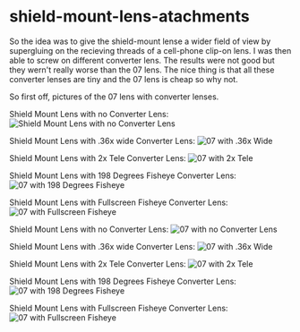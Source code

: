 # shield-mount-lens-atachments

So the idea was to give the shield-mount lense a wider field of view by supergluing on the recieving threads of a cell-phone clip-on lens. I was then able to screw on different converter lens. The results were not good but they wern't really worse than the 07 lens. The nice thing is that all these converter lenses are tiny and the 07 lens is cheap so why not.

So first off, pictures of the 07 lens with converter lenses.

Shield Mount Lens with no Converter Lens:
![Shield Mount Lens with no Converter Lens](shield-mount-lens.jpg)

Shield Mount Lens with .36x wide Converter Lens:
![07 with .36x Wide](shield-mount-lens-0.36x-wide.jpg)

Shield Mount Lens with 2x Tele Converter Lens:
![07 with 2x Tele](shield-mount-lens-2x-tele.jpg)

Shield Mount Lens with 198 Degrees Fisheye Converter Lens:
![07 with 198 Degrees Fisheye](shield-mount-lens-198-fisheye.jpg)

Shield Mount Lens with Fullscreen Fisheye Converter Lens:
![07 with Fullscreen Fisheye](shield-mount-lens-fullscreen-fisheye.jpg)

Shield Mount Lens with no Converter Lens:
![07 with no Converter Lens](shield-mount-lens-fov.JPG)

Shield Mount Lens with .36x wide Converter Lens:
![07 with .36x Wide](shield-mount-lens-with-0.36x-wide-fov.JPG)

Shield Mount Lens with 2x Tele Converter Lens:
![07 with 2x Tele](shield-mount-lens-with-2x-tele-fov.JPG)

Shield Mount Lens with 198 Degrees Fisheye Converter Lens:
![07 with 198 Degrees Fisheye](shield-mount-lens-198-fisheye-fov.JPG)

Shield Mount Lens with Fullscreen Fisheye Converter Lens:
![07 with Fullscreen Fisheye](shield-mount-lens-with-fullscreen-fisheye-fov.JPG)
